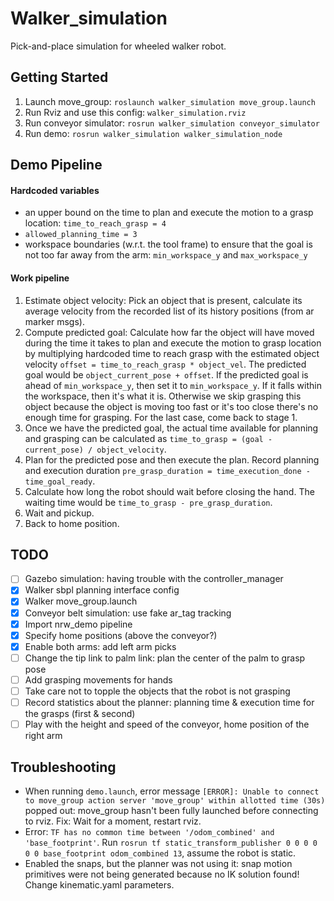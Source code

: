 # Walker_simulation

Pick-and-place simulation for wheeled walker robot.

## Getting Started

1. Launch move_group: ```roslaunch walker_simulation move_group.launch```
2. Run Rviz and use this config: ```walker_simulation.rviz```
3. Run conveyor simulator: ```rosrun walker_simulation conveyor_simulator```
4. Run demo: ```rosrun walker_simulation walker_simulation_node```

## Demo Pipeline

#### Hardcoded variables

- an upper bound on the time to plan and execute the motion to a grasp location: `time_to_reach_grasp = 4`
- `allowed_planning_time = 3`
- workspace boundaries (w.r.t. the tool frame) to ensure that the goal is not too far away from the arm: `min_workspace_y` and `max_workspace_y`

#### Work pipeline

1. Estimate object velocity: Pick an object that is present, calculate its average velocity from the recorded list of its history positions (from ar marker msgs).
2. Compute predicted goal: Calculate how far the object will have moved during the time it takes to plan and execute the motion to grasp location by multiplying hardcoded time to reach grasp with the estimated object velocity `offset = time_to_reach_grasp * object_vel`. The predicted goal would be `object_current_pose + offset`. If the predicted goal is ahead of `min_workspace_y`, then set it to `min_workspace_y`. If it falls within the workspace, then it's what it is. Otherwise we skip grasping this object because the object is moving too fast or it's too close there's no enough time for grasping. For the last case, come back to stage 1.
3. Once we have the predicted goal, the actual time available for planning and grasping can be calculated as `time_to_grasp = (goal - current_pose) / object_velocity`.
4. Plan for the predicted pose and then execute the plan. Record planning and execution duration `pre_grasp_duration = time_execution_done - time_goal_ready`.
5. Calculate how long the robot should wait before closing the hand. The waiting time would be `time_to_grasp - pre_grasp_duration`.
6. Wait and pickup.
7. Back to home position.

## TODO

- [ ] Gazebo simulation: having trouble with the controller_manager
- [x] Walker sbpl planning interface config
- [x] Walker move_group.launch
- [x] Conveyor belt simulation: use fake ar_tag tracking
- [x] Import nrw_demo pipeline
- [x] Specify home positions (above the conveyor?)
- [x] Enable both arms: add left arm picks
- [ ] Change the tip link to palm link: plan the center of the palm to grasp pose
- [ ] Add grasping movements for hands
- [ ] Take care not to topple the objects that the robot is not grasping 
- [ ] Record statistics about the planner: planning time & execution time for the grasps (first & second)
- [ ] Play with the height and speed of the conveyor, home position of the right arm 

## Troubleshooting

- When running ```demo.launch```, error message ```[ERROR]: Unable to connect to move_group action server 'move_group' within allotted time (30s)``` popped out: move_group hasn't been fully launched before connecting to rviz. Fix: Wait for a moment, restart rviz. 
- Error: ```TF has no common time between '/odom_combined' and 'base_footprint'```. Run ```rosrun tf static_transform_publisher 0 0 0 0 0 0 base_footprint odom_combined 13```, assume the robot is static.
- Enabled the snaps, but the planner was not using it: snap motion primitives were not being generated because no IK solution found! Change kinematic.yaml parameters.

